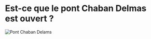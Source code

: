 # Est-ce que le pont Chaban Delmas est ouvert ?

![Pont Chaban Delams](http://api-chaban-io.alenoir.com/actions/imgStateNow)
